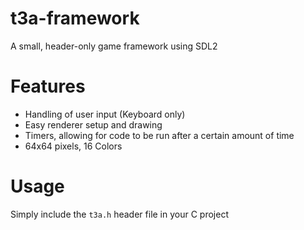 # t3a-framework
A small, header-only game framework using SDL2

# Features
- Handling of user input (Keyboard only)
- Easy renderer setup and drawing
- Timers, allowing for code to be run after a certain amount of time
- 64x64 pixels, 16 Colors

# Usage
Simply include the `t3a.h` header file in your C project
